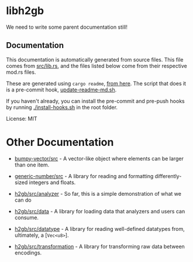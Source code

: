 # libh2gb

We need to write some parent documentation still!

## Documentation

This documentation is automatically generated from source files. This file
comes from [src/lib.rs](src/lib.rs), and the files listed below come from
their respective mod.rs files.

These are generated using `cargo readme`,
[from here](https://github.com/livioribeiro/cargo-readme). The script that
does it is a pre-commit hook, [update-readme-md.sh](hooks/pre-commit.d/update-readme-md.sh).

If you haven't already, you can install the pre-commit and pre-push hooks
by running [./install-hooks.sh](/install-hooks.sh) in the root folder.

License: MIT

# Other Documentation

* [bumpy-vector/src](/bumpy-vector/src/README.md) - A vector-like object where elements can be larger than one item.

* [generic-number/src](/generic-number/src/README.md) - A library for reading and formatting differently-sized integers and floats.

* [h2gb/src/analyzer](/h2gb/src/analyzer/README.md) - So far, this is a simple demonstration of what we can do

* [h2gb/src/data](/h2gb/src/data/README.md) - A library for loading data that analyzers and users can consume.

* [h2gb/src/datatype](/h2gb/src/datatype/README.md) - A library for reading well-defined datatypes from, ultimately, a [`Vec<u8>`].

* [h2gb/src/transformation](/h2gb/src/transformation/README.md) - A library for transforming raw data between encodings.

